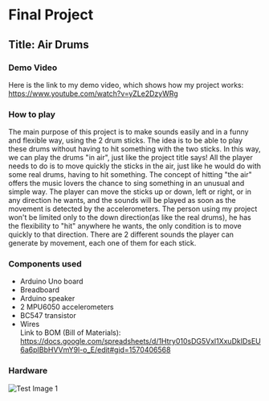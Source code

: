 # Final Project
## Title: Air Drums
### Demo Video
Here is the link to my demo video, which shows how my project works: https://www.youtube.com/watch?v=yZLe2DzyWRg
### How to play
The main purpose of this project is to make sounds easily and in a funny and flexible way, using the 2 drum sticks. The idea is to be able to play these drums without having to hit something with the two sticks. In this way, we can play the drums "in air", just like the project title says! All the player needs to do is to move quickly the sticks in the air, just like he would do with some real drums, having to hit something. The concept of hitting "the air" offers the music lovers the chance to sing something in an unusual and simple way. The player can move the sticks up or down, left or right, or in any direction he wants, and the sounds will be played as soon as the movement is detected by the accelerometers. The person using my project won't be limited only to the down direction(as like the real drums), he has the flexibility to "hit" anywhere he wants, the only condition is to move quickly to that direction.
There are 2 different sounds the player can generate by movement, each one of them for each stick.
### Components used
* Arduino Uno board <br/>
* Breadboard <br/>
* Arduino speaker <br/>
* 2 MPU6050 accelerometers <br/>
* BC547 transistor <br/>
* Wires <br/>
Link to BOM (Bill of Materials): https://docs.google.com/spreadsheets/d/1Htry010sDG5Vxl1XxuDkIDsEU6a6pIBbHVVmY9l-o_E/edit#gid=1570406568
### Hardware
![Test Image 1](finalProject.png)
